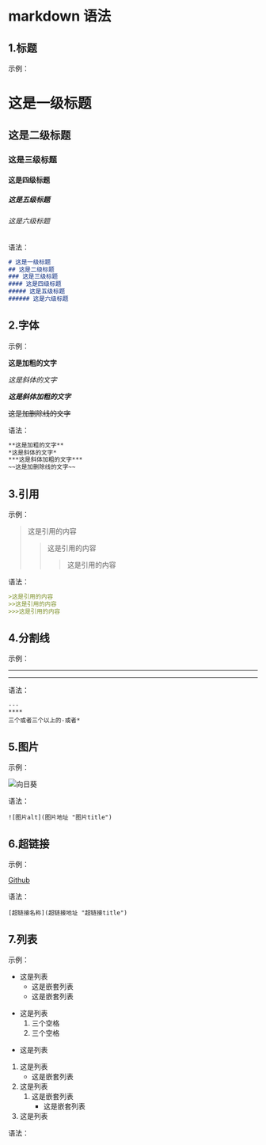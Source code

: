 # markdown 语法
## 1.标题
示例：
# 这是一级标题
## 这是二级标题
### 这是三级标题
#### 这是四级标题
##### 这是五级标题
###### 这是六级标题
语法：
```markdown
# 这是一级标题
## 这是二级标题
### 这是三级标题
#### 这是四级标题
##### 这是五级标题
###### 这是六级标题
```
## 2.字体
示例：

**这是加粗的文字**

*这是斜体的文字*

***这是斜体加粗的文字***

~~这是加删除线的文字~~

语法：

```markdown
**这是加粗的文字**
*这是斜体的文字*
***这是斜体加粗的文字***
~~这是加删除线的文字~~
```
## 3.引用
示例：

>这是引用的内容
>>这是引用的内容
>>>这是引用的内容

语法：

```markdown
>这是引用的内容
>>这是引用的内容
>>>这是引用的内容
```
## 4.分割线
示例：

---
****

语法：

```
---
****
三个或者三个以上的-或者*
```
## 5.图片
示例：

![向日葵](http://pic2.cxtuku.com/00/10/23/b5938163a1d5.jpg "向日葵")

语法：
```
![图片alt](图片地址 "图片title")
```
## 6.超链接
示例：

[Github](https://github.com "github")

语法：
```
[超链接名称](超链接地址 "超链接title")
```
## 7.列表
示例：

- 这是列表
   * 这是嵌套列表
   + 这是嵌套列表
+ 这是列表
   1. 三个空格
   2. 三个空格
* 这是列表

1. 这是列表
   - 这是嵌套列表
2. 这是列表
   1. 这是嵌套列表
      - 这是嵌套列表
3. 这是列表


语法：
